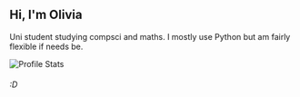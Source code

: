 ## Hi, I'm Olivia
Uni student studying compsci and maths.
I mostly use Python but am fairly flexible if needs be.

![Profile Stats](https://github-readme-stats.vercel.app/api?username=olivi-r&theme=dark&hide_border=1&show_icons=true)

###### :D
